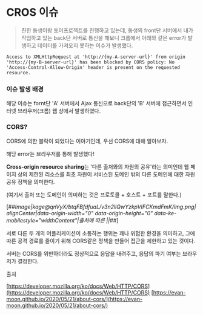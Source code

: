 # CROS 이슈

> 친한 동생이랑 토이프로젝트를 진행하고 있는데, 동생의 front단 서버에서 내가 작업하고 있는 back단 서버로 통신을 해보니 크롬에서 아래와 같은 error가 발생하고 데이터를 가져오지 못하는 이슈가 발생했다.

```
Access to XMLHttpRequest at 'http://{my-A-server-url}' from origin 'http://{my-B-server-url}' has been blocked by CORS policy: No 'Access-Control-Allow-Origin' header is present on the requested resource.
```

### 이슈 발생 배경

해당 이슈는 fornt단 'A' 서버에서 Ajax 통신으로 back단의 'B' 서버에 접근하면서 인터넷 브라우저(크롬) 웹 상에서 발생하였다.

### CORS?

CORS에 의한 블락이 되었다는 이야기인데, 우선 CORS에 대해 알아보자.

해당 error는 브라우저를 통해 발생했다!

**Cross-origin resource sharing**는 '다른 출처와의 자원의 공유'라는 의미인데 웹 페이지 상의 제한된 리소스를 최초 자원이 서비스된 도메인 밖의 다른 도메인에 대한 자원 공유 정책을 의미한다.

(여기서 출처 또는 도메인이 의미하는 것은 프로토콜 + 호스트 + 포트를 말한다.)

[##_Image|kage@qnVyX/btqFBfdfuaL/v3n2liQwYzkpVIFCKmdFmK/img.png|alignCenter|data-origin-width="0" data-origin-height="0" data-ke-mobilestyle="widthContent"|출처에 따른&nbsp;||_##]

서로 다른 두 개의 어플리케이션이 소통하는 행위는 꽤나 위험한 환경을 의미하고, 그에 따른 공격 경로를 줄이기 위해 CORS같은 정책을 만들어 접근을 제한하고 있는 것이다. 

서버는 CORS를 위반하더라도 정상적으로 응답을 내려주고, 응답의 파기 여부는 브라우저가 결정한다.

출처

[https://developer.mozilla.org/ko/docs/Web/HTTP/CORS](https://developer.mozilla.org/ko/docs/Web/HTTP/CORS)
[https://evan-moon.github.io/2020/05/21/about-cors/](https://evan-moon.github.io/2020/05/21/about-cors/)